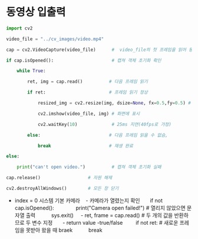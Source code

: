 # 동영상 입출력

```python
import cv2

video_file = "../cv_images/video.mp4"

cap = cv2.VideoCapture(video_file)      #  video_file의 첫 프레임을 읽어 동영상 캡쳐 객체 생성

if cap.isOpened():                      # 캡쳐 객체 초기화 확인

    while True:

        ret, img = cap.read()          # 다음 프레임 읽기      

        if ret:                        # 프레임 읽기 정상

            resized_img = cv2.resize(img, dsize=None, fx=0.5,fy=0.5) # 프레임 크기 조정

            cv2.imshow(video_file, img) # 화면에 표시

            cv2.waitKey(10)             # 25ms 지연(40fps로 가정)  

        else:                          # 다음 프레임 읽을 수 없슴,

            break                      # 재생 완료

else:

    print("can't open video.")          # 캡쳐 객체 초기화 실패

cap.release()                  # 자원 해제

cv2.destroyAllWindows()        # 모든 창 닫기
```
- index = 0 시스템 기본 카메라
   - 카메라가 열렸는지 확인  
	    if not cap.isOpened():      
	        print("Camera open failed!") # 열리지 않았으면 문자열 출력  
	        sys.exit()
    - ret, frame = cap.read() # 두 개의 값을 반환하므로 두 변수 지정  
    - return value -true/false    
	    if not ret: # 새로운 프레임을 못받아 왔을 때 braek  
	        break
	